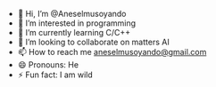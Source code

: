 - 👋 Hi, I’m @Aneselmusoyando
- 👀 I’m interested in programming
- 🌱 I’m currently learning C/C++
- 💞️ I’m looking to collaborate on matters AI
- 📫 How to reach me aneselmusoyando@gmail.com
- 😄 Pronouns: He
- ⚡ Fun fact: I am wild

<!---
Aneselmus/Aneselmus is a ✨ special ✨ repository because its `README.md` (this file) appears on your GitHub profile.
You can click the Preview link to take a look at your changes.
--->
